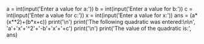 a = int(input('Enter a value for a:'))
b = int(input('Enter a value for b:'))
c = int(input('Enter a value for c:'))
x = int(input('Enter a value for x:'))
ans = (a*(x**2)+(b*x+c))
print('\n')
print('The following quadratic was entered:\n\n', 'a'+'x'+'^2'+'-b'+'x'+'+c')
print('\n')
print('The value of the quadratic is:', ans)
